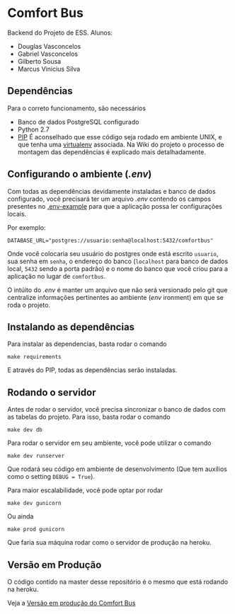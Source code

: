 Comfort Bus
===========
Backend do Projeto de ESS.
Alunos:
-    Douglas Vasconcelos
-    Gabriel Vasconcelos
-    Gilberto Sousa
-    Marcus Vinicius Silva

Dependências
------------
Para o correto funcionamento, são necessários
-    Banco de dados PostgreSQL configurado
-    Python 2.7
-    [PIP](https://pip.pypa.io/en/stable/)
É aconselhado que esse código seja rodado em ambiente UNIX, e que tenha uma [virtualenv](https://virtualenv.pypa.io/en/latest/) associada. Na Wiki do projeto o processo de montagem das dependências é explicado mais detalhadamente.

Configurando o ambiente (_.env_)
--------------------------------
Com todas as dependências devidamente instaladas e banco de dados configurado, você precisará ter um arquivo _.env_ contendo os campos presentes no [.env-example](.env-example) para que a aplicação possa ler configurações locais.

Por exemplo:

    DATABASE_URL="postgres://usuario:senha@localhost:5432/comfortbus"
Onde você colocaria seu usuário do postgres onde está escrito `usuario`, sua senha em `senha`, o endereço do banco (`localhost` para banco de dados local, `5432` sendo a porta padrão) e o nome do banco que você criou para a aplicação no lugar de `comfortbus`.

O intúito do _.env_ é manter um arquivo que não será versionado pelo git que centralize informações pertinentes ao ambiente (_env_ ironment) em que se roda o projeto.

Instalando as dependências
--------------------------
Para instalar as dependencias, basta rodar o comando

    make requirements
E através do PIP, todas as dependências serão instaladas.

Rodando o servidor
------------------
Antes de rodar o servidor, você precisa sincronizar o banco de dados com as tabelas do projeto. Para isso, basta rodar o comando

    make dev db
Para rodar o servidor em seu ambiente, você pode utilizar o comando

    make dev runserver
Que rodará seu código em ambiente de desenvolvimento (Que tem auxílios como o setting `DEBUG = True`).

Para maior escalabilidade, você pode optar por rodar

    make dev gunicorn
Ou ainda

    make prod gunicorn
Que faria sua máquina rodar como o servidor de produção na heroku.

Versão em Produção
------------------
O código contido na master desse repositório é o mesmo que está rodando na heroku.

Veja a [Versão em produção do Comfort Bus](https://comfortbus.herokuapp.com/)